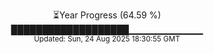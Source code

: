 <p align="center">
⏳Year Progress (64.59 %) <br>
███████████████████▁▁▁▁▁▁▁▁▁▁▁ <br>
<sub>Updated: Sun, 24 Aug 2025 18:30:55 GMT</sub>
</p>

